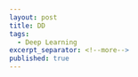 ```yaml
---
layout: post
title: DD
tags:
  - Deep Learning
excerpt_separator: <!--more-->
published: true
---
```

